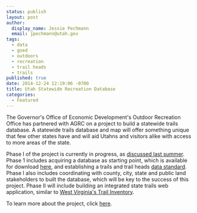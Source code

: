```yaml
---
status: publish
layout: post
author:
  display_name: Jessie Pechmann
  email: jpechmann@utah.gov
tags:
  - data
  - goed
  - outdoors
  - recreation
  - trail heads
  - trails
published: true
date: 2014-12-24 12:19:06 -0700
title: Utah Statewide Recreation Database
categories:
  - Featured
---
```

<p><img alt="" src="{{ "/images/Trails-Database-Logo.jpg" | prepend: site.baseurl }}" class="inline-text-left" />The Governor's Office of Economic Development's Outdoor Recreation Office has partnered with AGRC on a project to build a statewide trails database. A statewide trails database and map will offer something unique that few other states have and will aid Utahns and visitors alike with access to more areas of the state. </p>
<p>Phase I of the project is currently in progress, as <a href="{{ "/coordinating-a-statewide-recreational-trails-gis-dataset/" | prepend: site.baseurl }}">discussed last summer</a>. Phase 1 includes acquiring a database as starting point, which is available for download <a href="{{ "/data/recreation/trails/" | prepend: site.baseurl }}">here</a>, and establishing a trails and trail heads <a href="https://docs.google.com/a/utah.gov/spreadsheet/ccc?key=0Ar7VwMWMy3Z6dDVzUHYzV2NQZXlLUC12MG9qUFdyQmc#gid=0">data standard</a>. Phase I also includes coordinating with county, city, state and public land stakeholders to built the database, which will be key to the success of this project. Phase II will include building an integrated state trails web application, similar to <a href="http://www.mapwv.gov/trails/">West Virginia's Trail Inventory</a>.    </p>
<p>To learn more about the project, click <a href="http://business.utah.gov/programs/outdoor/utah-statewide-trails-database/">here</a>.</p>
